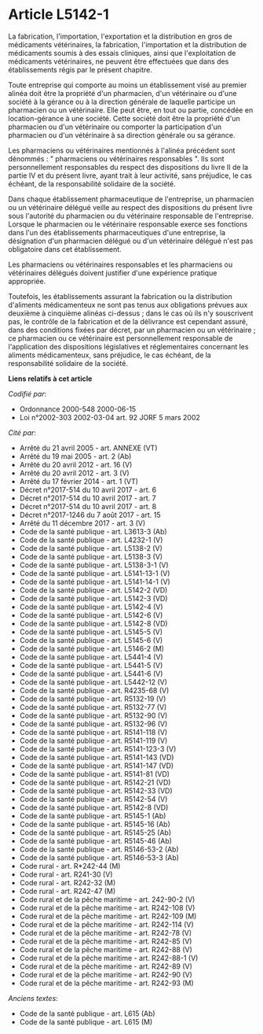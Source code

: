 # Article L5142-1

La fabrication, l'importation, l'exportation et la distribution en gros de médicaments vétérinaires, la fabrication,
l'importation et la distribution de médicaments soumis à des essais cliniques, ainsi que l'exploitation de médicaments
vétérinaires, ne peuvent être effectuées que dans des établissements régis par le présent chapitre.

Toute entreprise qui comporte au moins un établissement visé au premier alinéa doit être la propriété d'un pharmacien, d'un
vétérinaire ou d'une société à la gérance ou à la direction générale de laquelle participe un pharmacien ou un vétérinaire.
Elle peut être, en tout ou partie, concédée en location-gérance à une société. Cette société doit être la propriété d'un
pharmacien ou d'un vétérinaire ou comporter la participation d'un pharmacien ou d'un vétérinaire à sa direction générale ou
sa gérance.

Les pharmaciens ou vétérinaires mentionnés à l'alinéa précédent sont dénommés : " pharmaciens ou vétérinaires responsables ".
Ils sont personnellement responsables du respect des dispositions du livre II de la partie IV et du présent livre, ayant
trait à leur activité, sans préjudice, le cas échéant, de la responsabilité solidaire de la société.

Dans chaque établissement pharmaceutique de l'entreprise, un pharmacien ou un vétérinaire délégué veille au respect des
dispositions du présent livre sous l'autorité du pharmacien ou du vétérinaire responsable de l'entreprise. Lorsque le
pharmacien ou le vétérinaire responsable exerce ses fonctions dans l'un des établissements pharmaceutiques d'une entreprise,
la désignation d'un pharmacien délégué ou d'un vétérinaire délégué n'est pas obligatoire dans cet établissement.

Les pharmaciens ou vétérinaires responsables et les pharmaciens ou vétérinaires délégués doivent justifier d'une expérience
pratique appropriée.

Toutefois, les établissements assurant la fabrication ou la distribution d'aliments médicamenteux ne sont pas tenus aux
obligations prévues aux deuxième à cinquième alinéas ci-dessus ; dans le cas où ils n'y souscrivent pas, le contrôle de la
fabrication et de la délivrance est cependant assuré, dans des conditions fixées par décret, par un pharmacien ou un
vétérinaire ; ce pharmacien ou ce vétérinaire est personnellement responsable de l'application des dispositions législatives
et réglementaires concernant les aliments médicamenteux, sans préjudice, le cas échéant, de la responsabilité solidaire de la
société.

**Liens relatifs à cet article**

_Codifié par_:

  - Ordonnance 2000-548 2000-06-15
  - Loi n°2002-303 2002-03-04 art. 92 JORF 5 mars 2002

_Cité par_:

  - Arrêté du 21 avril 2005 - art. ANNEXE (VT)
  - Arrêté du 19 mai 2005 - art. 2 (Ab)
  - Arrêté du 20 avril 2012 - art. 16 (V)
  - Arrêté du 20 avril 2012 - art. 3 (V)
  - Arrêté du 17 février 2014 - art. 1 (VT)
  - Décret n°2017-514 du 10 avril 2017 - art. 6
  - Décret n°2017-514 du 10 avril 2017 - art. 7
  - Décret n°2017-514 du 10 avril 2017 - art. 8
  - Décret n°2017-1246 du 7 août 2017 - art. 15
  - Arrêté du 11 décembre 2017 - art. 3 (V)
  - Code de la santé publique - art. L3613-3 (Ab)
  - Code de la santé publique - art. L4232-1 (V)
  - Code de la santé publique - art. L5138-2 (V)
  - Code de la santé publique - art. L5138-3 (V)
  - Code de la santé publique - art. L5138-3-1 (V)
  - Code de la santé publique - art. L5141-13-1 (V)
  - Code de la santé publique - art. L5141-14-1 (V)
  - Code de la santé publique - art. L5142-2 (VD)
  - Code de la santé publique - art. L5142-3 (VD)
  - Code de la santé publique - art. L5142-4 (V)
  - Code de la santé publique - art. L5142-6 (V)
  - Code de la santé publique - art. L5142-8 (VD)
  - Code de la santé publique - art. L5145-5 (V)
  - Code de la santé publique - art. L5145-6 (V)
  - Code de la santé publique - art. L5146-2 (M)
  - Code de la santé publique - art. L5441-4 (V)
  - Code de la santé publique - art. L5441-5 (V)
  - Code de la santé publique - art. L5441-6 (V)
  - Code de la santé publique - art. L5442-12 (V)
  - Code de la santé publique - art. R4235-68 (V)
  - Code de la santé publique - art. R5132-19 (V)
  - Code de la santé publique - art. R5132-77 (V)
  - Code de la santé publique - art. R5132-90 (V)
  - Code de la santé publique - art. R5132-96 (V)
  - Code de la santé publique - art. R5141-118 (V)
  - Code de la santé publique - art. R5141-119 (V)
  - Code de la santé publique - art. R5141-123-3 (V)
  - Code de la santé publique - art. R5141-143 (VD)
  - Code de la santé publique - art. R5141-147 (VD)
  - Code de la santé publique - art. R5141-81 (VD)
  - Code de la santé publique - art. R5142-21 (VD)
  - Code de la santé publique - art. R5142-33 (VD)
  - Code de la santé publique - art. R5142-54 (V)
  - Code de la santé publique - art. R5142-8 (VD)
  - Code de la santé publique - art. R5145-1 (Ab)
  - Code de la santé publique - art. R5145-16 (Ab)
  - Code de la santé publique - art. R5145-25 (Ab)
  - Code de la santé publique - art. R5145-46 (Ab)
  - Code de la santé publique - art. R5146-53-2 (Ab)
  - Code de la santé publique - art. R5146-53-3 (Ab)
  - Code rural - art. R*242-44 (M)
  - Code rural - art. R241-30 (V)
  - Code rural - art. R242-32 (M)
  - Code rural - art. R242-47 (M)
  - Code rural et de la pêche maritime - art. 242-90-2 (V)
  - Code rural et de la pêche maritime - art. R242-108 (V)
  - Code rural et de la pêche maritime - art. R242-109 (M)
  - Code rural et de la pêche maritime - art. R242-114 (V)
  - Code rural et de la pêche maritime - art. R242-78 (V)
  - Code rural et de la pêche maritime - art. R242-85 (V)
  - Code rural et de la pêche maritime - art. R242-88 (V)
  - Code rural et de la pêche maritime - art. R242-88-1 (V)
  - Code rural et de la pêche maritime - art. R242-89 (V)
  - Code rural et de la pêche maritime - art. R242-90 (V)
  - Code rural et de la pêche maritime - art. R242-93 (M)

_Anciens textes_:

  - Code de la santé publique - art. L615 (Ab)
  - Code de la santé publique - art. L615 (M)
